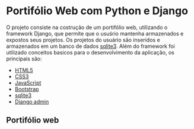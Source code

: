 # Portifólio Web com Python e Django

O projeto consiste na costrução de um portifólio web, utilizando o framework Django, que permite que o usuśrio mantenha armazenados e expostos seus projetos. Os projetos do usuário são inseridos e armazenados em um banco de dados [sqlite3](https://www.sqlite.org/index.html).
Além do framework foi utilizado conceitos basicos para o desenvolvimento da aplicação, os principais são:
 - [HTML5](https://developer.mozilla.org/pt-BR/docs/Web/Guide/HTML/HTML5)
 - [CSS3](https://developer.mozilla.org/pt-BR/docs/Web/CSS)
 - [JavaScript](https://www.javascript.com/)
 - [Bootstrap](https://getbootstrap.com/)
 - [sqlite3](https://www.sqlite.org/index.html)
 - [Django admin](https://docs.djangoproject.com/en/3.1/ref/contrib/admin/)

## Portifólio web




 



